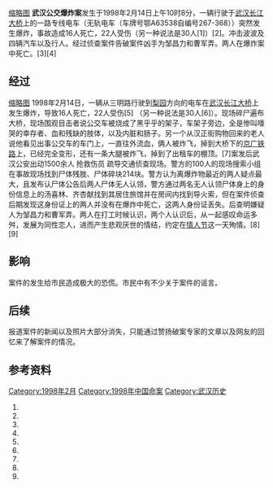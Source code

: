 [缩略图](https://zh.wikipedia.org/wiki/File:98武汉公交爆炸案爆炸车辆图.jpg "fig:缩略图") **武汉公交爆炸案**发生于1998年2月14日上午10时8分，一辆行驶于[武汉长江大桥](../Page/武汉长江大桥.md "wikilink")上的一路专线电车（无轨电车（车牌号鄂A63538自编号267-368））突然发生爆炸，事故造成16人死亡，22人受伤（另一种说法是30人\[1\]）\[2\]。冲击波波及四辆汽车以及行人。经过侦查案件告破案件凶手为邹昌力和曹军弄。两人在爆炸案中死亡。\[3\]\[4\]

## 经过

[缩略图](https://zh.wikipedia.org/wiki/File:1998年武汉公交爆炸案警方分析图.jpeg "fig:缩略图") 1998年2月14日，一辆从三明路行驶到[梨园](../Page/梨园.md "wikilink")方向的电车在[武汉长江大桥](../Page/武汉长江大桥.md "wikilink")上发生爆炸，导致16人死亡，22人受伤\[5\] （另一种说法是30人\[6\]）。现场碎尸遍布大桥，现场围观目击者说公交车被烧成了黑乎乎的架子，车架子旁边，全是惨叫嚎哭的幸存者、血和残缺的肢体，以及内脏和肠子。另一个从汉正街购物回来的老人说他看见出事公交车的车门上，一直往外流血，俩人被炸飞，掉到大桥下的[京广铁路](../Page/京广铁路.md "wikilink")上，已经完全变形，还有一条大腿被炸飞，掉到了出租车的棚顶。\[7\]案发后武汉公安出动1500余人 抢救伤员 疏导交通侦查现场。警方的100人的现场搜索小组在事故现场找到尸体残肢、尸体碎块214块。警方认为离爆炸物最近的两人疑点最大，且发布认尸体公告后两人尸体无人认领，警方通过两名无人认领尸体身上的身份信息上的汤喜林、齐杏献找到其居住旅馆并在房间内找到导火索，但在案件侦查后期发现这身份证上的两人并没有在爆炸中死亡，这两人身份证丢失。后查明嫌疑人为邹昌力和曹军弄。两人在打工时候认识，两个人认识后，从一起感叹命运多舛，发展为同性恋人，进而产生悲观厌世的情结，约定在[情人节](../Page/情人节.md "wikilink")这一天殉情。\[8\]\[9\]

## 影响

案件的发生给市民造成极大的恐慌。市民中有不少关于案件的谣言。

## 后续

报道案件的新闻以及照片大部分消失，只能通过赞扬破案专家的文章以及网友的回忆来了解案件的情况。

## 参考资料

[Category:1998年2月](https://zh.wikipedia.org/wiki/Category:1998年2月 "wikilink") [Category:1998年中国命案](https://zh.wikipedia.org/wiki/Category:1998年中国命案 "wikilink") [Category:武汉历史](https://zh.wikipedia.org/wiki/Category:武汉历史 "wikilink")

1.
2.
3.
4.
5.
6.
7.
8.
9.